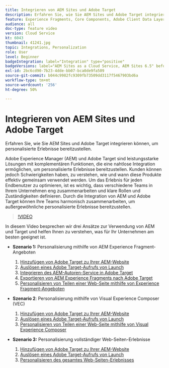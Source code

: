 ```yaml
---
title: Integrieren von AEM Sites und Adobe Target
description: Erfahren Sie, wie Sie AEM Sites und Adobe Target integrieren können, um personalisierte Erlebnisse bereitzustellen.
feature: Experience Fragments, Core Components, Adobe Client Data Layer
audience: all
doc-type: feature video
version: Cloud Service
kt: 6043
thumbnail: 41241.jpg
topic: Integrations, Personalization
role: User
level: Beginner
badgeIntegration: label="Integration" type="positive"
badgeVersions: label="AEM Sites as a Cloud Service, AEM Sites 6.5" before-title="false"
exl-id: 2bc6cd90-7b23-4dde-bb07-bca0de9fa509
source-git-commit: b044c9982fc9309fb73509dd3117f5467903bd6a
workflow-type: tm+mt
source-wordcount: '256'
ht-degree: 50%

---
```


# Integrieren von AEM Sites und Adobe Target

Erfahren Sie, wie Sie AEM Sites und Adobe Target integrieren können, um personalisierte Erlebnisse bereitzustellen.

Adobe Experience Manager (AEM) und Adobe Target sind leistungsstarke Lösungen mit komplementären Funktionen, die eine nahtlose Integration ermöglichen, um personalisierte Erlebnisse bereitzustellen. Kunden können jedoch Schwierigkeiten haben, zu verstehen, wie und wann diese Produkte effektiv gemeinsam verwendet werden. Um das Erlebnis für jeden Endbenutzer zu optimieren, ist es wichtig, dass verschiedene Teams in Ihrem Unternehmen eng zusammenarbeiten und klare Rollen und Zuständigkeiten definieren. Durch die Integration von AEM und Adobe Target können Ihre Teams harmonisch zusammenarbeiten, um außergewöhnliche personalisierte Erlebnisse bereitzustellen.

>[!VIDEO](https://video.tv.adobe.com/v/41241?quality=12&learn=on)

In diesem Video besprechen wir drei Ansätze zur Verwendung von AEM und Target und helfen Ihnen zu verstehen, was für Ihr Unternehmen am besten geeignet ist.

* __Szenario 1:__ Personalisierung mithilfe von AEM Experience Fragment-Angeboten

   1. [Hinzufügen von Adobe Target zu Ihrer AEM-Website](./add-target-launch-extension.md)
   1. [Auslösen eines Adobe Target-Aufrufs von Launch](./load-and-fire-target.md)
   1. [Integrieren des AEM-Autoren-Service in Adobe Target](./setup-aem-target-cloud-service.md)
   1. [Exportieren von AEM Experience Fragments nach Adobe Target](./export-experience-fragment-target.md)
   1. [Personalisieren von Teilen einer Web-Seite mithilfe von Experience Fragment-Angeboten](./create-target-activity.md)

* __Szenario 2__: Personalisierung mithilfe von Visual Experience Composer (VEC)

   1. [Hinzufügen von Adobe Target zu Ihrer AEM-Website](./add-target-launch-extension.md)
   1. [Auslösen eines Adobe Target-Aufrufs von Launch](./load-and-fire-target.md)
   1. [Personalisieren von Teilen einer Web-Seite mithilfe von Visual Experience Composer ](./personalization-using-vec.md)

* __Szenario 3:__ Personalisierung vollständiger Web-Seiten-Erlebnisse

   1. [Hinzufügen von Adobe Target zu Ihrer AEM-Website](./add-target-launch-extension.md)
   1. [Auslösen eines Adobe Target-Aufrufs von Launch](./load-and-fire-target.md)
   1. [Personalisieren des gesamtes Web-Seiten-Erlebnisses](./personalization-web-page.md)
